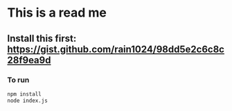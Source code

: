 # This is a read me

## Install this first: https://gist.github.com/rain1024/98dd5e2c6c8c28f9ea9d


### To run

```bash
npm install
node index.js
```
